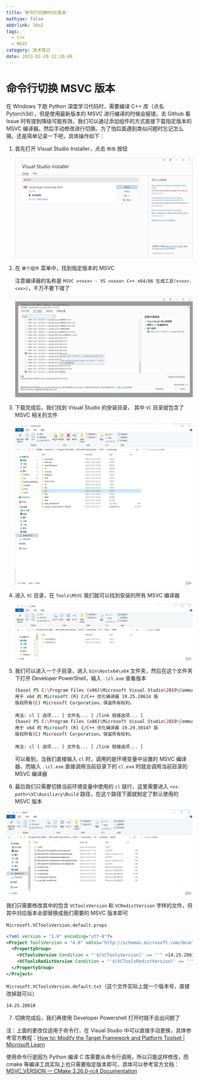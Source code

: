```yaml
---
title: 命令行切换MSVC版本
mathjax: false
abbrlink: 30a2
tags:
  - C++
  - MSVC
category: 技术笔记
date: 2023-02-20 22:10:49
---
```





# 命令行切换 MSVC 版本

在 WIndows 下跑 Python 深度学习代码时，需要编译 C++ 库（点名 Pytorch3d），但是使用最新版本的 MSVC 进行编译的时候会报错，去 Github 看 Issue 时有提到降级可能有效，我们可以通过添加组件的方式直接下载指定版本的 MSVC 编译器。然后手动修改进行切换。为了怕后面遇到类似问题时忘记怎么搞，还是简单记录一下吧，具体操作如下：

1. 首先打开 Visual Studio Installer，点击 `修改` 按钮

   ![image-20230220223924979](命令行切换MSVC版本/image-20230220223924979.png)

   <!-- more -->

2. 在 `单个组件` 菜单中，找到指定版本的 MSVC

   注意编译器的名称是 `MSVC v<xxx> - VS <xxxx> C++ x64/86 生成工具(v<xx>.<xx>)`，千万不要下错了

   ![image-20230220224128371](命令行切换MSVC版本/image-20230220224128371.png)

3. 下载完成后，我们找到 Visual Studio 的安装目录， 其中 `VC` 目录就包含了 MSVC 相关的文件

   ![image-20230220224414127](命令行切换MSVC版本/image-20230220224414127.png)

4. 进入 `VC` 目录，在 `Tools\MSVC` 我们就可以找到安装的所有 MSVC 编译器

   ![image-20230220224544477](命令行切换MSVC版本/image-20230220224544477.png)

5. 我们可以进入一个子目录，进入 `bin\Hostx64\x64` 文件夹，然后在这个文件夹下打开 Developer PowerShell，输入 `.\cl.exe` 查看版本

   ```bash
   (base) PS C:\Program Files (x86)\Microsoft Visual Studio\2019\Community\VC\Tools\MSVC\14.29.30133\bin\Hostx64\x64> cl
   用于 x64 的 Microsoft (R) C/C++ 优化编译器 19.25.28614 版
   版权所有(C) Microsoft Corporation。保留所有权利。
   
   用法: cl [ 选项... ] 文件名... [ /link 链接选项... ]
   (base) PS C:\Program Files (x86)\Microsoft Visual Studio\2019\Community\VC\Tools\MSVC\14.29.30133\bin\Hostx64\x64> .\cl.exe
   用于 x64 的 Microsoft (R) C/C++ 优化编译器 19.29.30147 版
   版权所有(C) Microsoft Corporation。保留所有权利。
   
   用法: cl [ 选项... ] 文件名... [ /link 链接选项... ]
   ```

   可以看到，当我们直接输入 `cl` 时，调用的是环境变量中设置的 MSVC 编译器，而输入 `.\cl.exe` 直接调用当前目录下的 `cl.exe` 时就会调用当前目录的 MSVC 编译器

6.  最后我们只需要切换当前环境变量中使用的 `cl` 就行，这里需要进入 `<vs-path>\VC\Auxiliary\Build` 路径，在这个路径下面就制定了默认使用的 MSVC 版本

   ![image-20230220225257590](命令行切换MSVC版本/image-20230220225257590.png)

   我们只需要修改其中的包含 `VCToolsVersion` 和 `VCRedistVersion` 字样的文件，将其中对应版本全部替换成我们需要的 MSVC 版本即可

   `Microsoft.VCToolsVersion.default.props`

   ```xml
   <?xml version = "1.0" encoding="utf-8"?> 
   <Project ToolsVersion = "4.0" xmlns="http://schemas.microsoft.com/developer/msbuild/2003"> 
     <PropertyGroup> 
       <VCToolsVersion Condition = "'$(VCToolsVersion)' == ''" >14.25.28610</VCToolsVersion> 
       <VCToolsRedistVersion Condition = "'$(VCToolsRedistVersion)' == ''" >14.25.28508</VCToolsRedistVersion> 
     </PropertyGroup>      
   </Project>     
   ```

   `Microsoft.VCToolsVersion.default.txt`（这个文件实际上就一个版本号，直接改掉就可以）

   ```txt
   14.25.28610
   ```

7. 切换完成后，我们再使用 Developer Powershell 打开时就不会出问题了

注：上面的更改仅适用于命令行，在 Visual Studio 中可以直接手动更换，具体参考官方教程：[How to: Modify the Target Framework and Platform Toolset | Microsoft Learn](https://learn.microsoft.com/en-us/cpp/build/how-to-modify-the-target-framework-and-platform-toolset?view=msvc-170)

使用命令行是因为 Python 编译 C 库需要从命令行调用，所以只能这样修改，而 cmake 等编译工具实际上也只需要指定版本即可，具体可以参考官方文档：[MSVC_VERSION — CMake 3.26.0-rc4 Documentation](https://cmake.org/cmake/help/latest/variable/MSVC_VERSION.html)